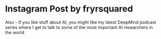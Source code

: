 # Instagram Post by fryrsquared

Also - If you like stuff about AI, you might like my latest DeepMind podcast series where I get to talk to some of the most important AI researchers in the world